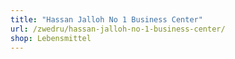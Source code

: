 ```yaml
---
title: "Hassan Jalloh No 1 Business Center"
url: /zwedru/hassan-jalloh-no-1-business-center/
shop: Lebensmittel
---
```

